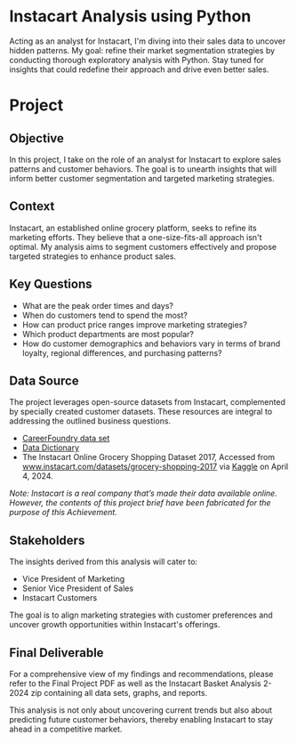 # Instacart Analysis using Python
Acting as an analyst for Instacart, I'm diving into their sales data to uncover hidden patterns. My goal: refine their market segmentation strategies by conducting thorough exploratory analysis with Python. Stay tuned for insights that could redefine their approach and drive even better sales.
# Project

## Objective
In this project, I take on the role of an analyst for Instacart to explore sales patterns and customer behaviors. The goal is to unearth insights that will inform better customer segmentation and targeted marketing strategies.
## Context
Instacart, an established online grocery platform, seeks to refine its marketing efforts. They believe that a one-size-fits-all approach isn't optimal. My analysis aims to segment customers effectively and propose targeted strategies to enhance product sales.
## Key Questions
- What are the peak order times and days?
- When do customers tend to spend the most?
- How can product price ranges improve marketing strategies?
- Which product departments are most popular?
- How do customer demographics and behaviors vary in terms of brand loyalty, regional differences, and purchasing patterns?
## Data Source
The project leverages open-source datasets from Instacart, complemented by specially created customer datasets. These resources are integral to addressing the outlined business questions.
- [CareerFoundry data set](https://s3.amazonaws.com/coach-courses-us/public/courses/data-immersion/A4/A4_Data_Assets/customers.zip)
- [Data Dictionary](https://gist.github.com/jeremystan/c3b39d947d9b88b3ccff3147dbcf6c6b)
- The Instacart Online Grocery Shopping Dataset 2017, Accessed from www.instacart.com/datasets/grocery-shopping-2017 via [Kaggle](https://www.kaggle.com/datasets/psparks/instacart-market-basket-analysis) on April 4, 2024.

_Note: Instacart is a real company that’s made their data available online. However, the contents of this project brief have been fabricated for the purpose of this Achievement._
## Stakeholders
The insights derived from this analysis will cater to:
- Vice President of Marketing
- Senior Vice President of Sales
- Instacart Customers

The goal is to align marketing strategies with customer preferences and uncover growth opportunities within Instacart's offerings.
## Final Deliverable
For a comprehensive view of my findings and recommendations, please refer to the Final Project PDF as well as the Instacart Basket Analysis 2-2024 zip containing all data sets, graphs, and reports.

This analysis is not only about uncovering current trends but also about predicting future customer behaviors, thereby enabling Instacart to stay ahead in a competitive market.
